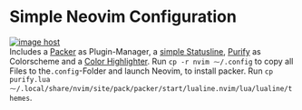 # Simple Neovim Configuration
<a href="https://imgbox.com/NIX9abqY" target="_blank"><img src="https://thumbs2.imgbox.com/99/e3/NIX9abqY_t.png" alt="image host"/></a>
</br>
Includes a [Packer](https://github.com/wbthomason/packer.nvim) as Plugin-Manager, a [simple Statusline](https://github.com/nvim-lualine/lualine.nvim), [Purify](https://github.com/kyoz/purify) as Colorscheme and a [Color Highlighter](https://github.com/NvChad/nvim-colorizer.lua).
Run `cp -r nvim ⁓/.config` to copy all Files to the`.config`-Folder and launch Neovim, to install packer. Run `cp purify.lua ⁓/.local/share/nvim/site/pack/packer/start/lualine.nvim/lua/lualine/themes`.